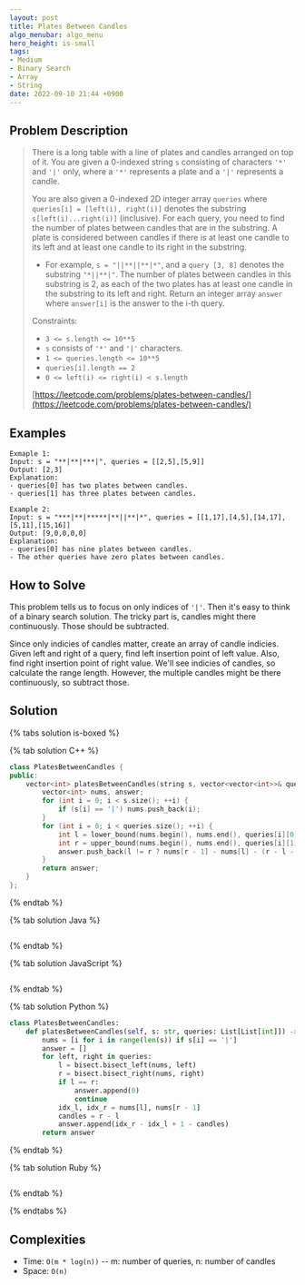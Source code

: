 ```yaml
---
layout: post
title: Plates Between Candles
algo_menubar: algo_menu
hero_height: is-small
tags:
- Medium
- Binary Search
- Array
- String
date: 2022-09-10 21:44 +0900
---
```


## Problem Description
> There is a long table with a line of plates and candles arranged on top of it.
> You are given a 0-indexed string `s` consisting of characters `'*'` and `'|'` only,
> where a `'*'` represents a plate and a `'|'` represents a candle.
>
> You are also given a 0-indexed 2D integer array `queries`
> where `queries[i] = [left(i), right(i)]` denotes the substring `s[left(i)...right(i)]` (inclusive).
> For each query, you need to find the number of plates between candles that are in the substring.
> A plate is considered between candles if there is at least one candle to its left
> and at least one candle to its right in the substring.
>
> - For example, `s = "||**||**|*"`, and a `query [3, 8]` denotes the substring `"*||**|"`.
>   The number of plates between candles in this substring is 2,
>   as each of the two plates has at least one candle in the substring to its left and right.
> Return an integer array `answer` where `answer[i]` is the answer to the i-th query.
>
> Constraints:
> - `3 <= s.length <= 10**5`
> - `s` consists of `'*'` and `'|'` characters.
> - `1 <= queries.length <= 10**5`
> - `queries[i].length == 2`
> - `0 <= left(i) <= right(i) < s.length`
> 
> [https://leetcode.com/problems/plates-between-candles/](https://leetcode.com/problems/plates-between-candles/)

## Examples
```
Exmaple 1:
Input: s = "**|**|***|", queries = [[2,5],[5,9]]
Output: [2,3]
Explanation:
- queries[0] has two plates between candles.
- queries[1] has three plates between candles.
```

```
Example 2:
Input: s = "***|**|*****|**||**|*", queries = [[1,17],[4,5],[14,17],[5,11],[15,16]]
Output: [9,0,0,0,0]
Explanation:
- queries[0] has nine plates between candles.
- The other queries have zero plates between candles.
```

## How to Solve
This problem tells us to focus on only indices of `'|'`.
Then it's easy to think of a binary search solution.
The tricky part is, candles might there continuously.
Those should be subtracted.

Since only indicies of candles matter, create an array of candle indicies.
Given left and right of a query, find left insertion point of left value.
Also, find right insertion point of right value.
We'll see indicies of candles, so calculate the range length.
However, the multiple candles might be there continuously, so subtract those.

## Solution

{% tabs solution is-boxed %}

{% tab solution C++ %}
```cpp
class PlatesBetweenCandles {
public:
    vector<int> platesBetweenCandles(string s, vector<vector<int>>& queries) {
        vector<int> nums, answer;
        for (int i = 0; i < s.size(); ++i) {
            if (s[i] == '|') nums.push_back(i);
        }
        for (int i = 0; i < queries.size(); ++i) {
            int l = lower_bound(nums.begin(), nums.end(), queries[i][0]) - nums.begin();
            int r = upper_bound(nums.begin(), nums.end(), queries[i][1]) - nums.begin();
            answer.push_back(l != r ? nums[r - 1] - nums[l] - (r - l - 1) : 0);
        }
        return answer;
    }
};
```
{% endtab %}

{% tab solution Java %}
```java

```
{% endtab %}

{% tab solution JavaScript %}
```js

```
{% endtab %}

{% tab solution Python %}
```python
class PlatesBetweenCandles:
    def platesBetweenCandles(self, s: str, queries: List[List[int]]) -> List[int]:
        nums = [i for i in range(len(s)) if s[i] == '|']
        answer = []
        for left, right in queries:
            l = bisect.bisect_left(nums, left)
            r = bisect.bisect_right(nums, right)
            if l == r:
                answer.append(0)
                continue
            idx_l, idx_r = nums[l], nums[r - 1]
            candles = r - l
            answer.append(idx_r - idx_l + 1 - candles)
        return answer
```
{% endtab %}

{% tab solution Ruby %}
```ruby

```
{% endtab %}

{% endtabs %}


## Complexities
- Time: `O(m * log(n))` -- m: number of queries, n: number of candles
- Space: `O(n)`
